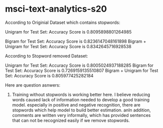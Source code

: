 # msci-text-analytics-s20
According to Originial Dataset which contains stopwords:

Unigram for Test Set: Accuracy Score is  0.8095898801264985

Bigram for Test Set: Accuracy Score is  0.8236147048161898
Bigram + Unigram for Test Set: Accuracy Score is  0.8342645716928538

According to Stopword removed Dataset:

Unigram for Test Set: Accuracy Score is  0.8005024937188285
Bigram for Test Set: Accuracy Score is  0.7269159135510807
Bigram + Unigram for Test Set: Accuracy Score is  0.805977425282184

Here are question asnwers:

1. Training without stopwords is working better here. 
I believe reducing words caused lack of information needed to develop a good training model.
especially in positive and negative recognition, there are stopwords which help model to build better estimation.
anIn addition, comments are written very informally, which has provided sentences that can not be recognized easily if we remove stopwords.
